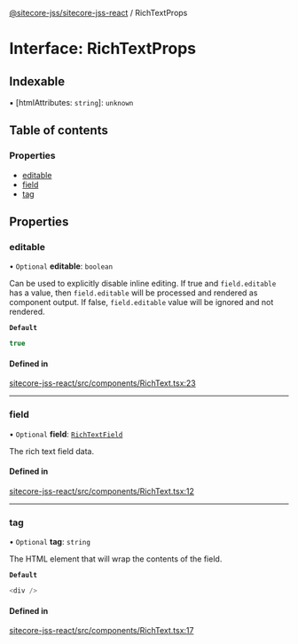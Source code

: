 [@sitecore-jss/sitecore-jss-react](../README.md) / RichTextProps

# Interface: RichTextProps

## Indexable

▪ [htmlAttributes: `string`]: `unknown`

## Table of contents

### Properties

- [editable](RichTextProps.md#editable)
- [field](RichTextProps.md#field)
- [tag](RichTextProps.md#tag)

## Properties

### editable

• `Optional` **editable**: `boolean`

Can be used to explicitly disable inline editing.
If true and `field.editable` has a value, then `field.editable` will be processed and rendered as component output. If false, `field.editable` value will be ignored and not rendered.

**`Default`**

```ts
true
```

#### Defined in

[sitecore-jss-react/src/components/RichText.tsx:23](https://github.com/Sitecore/jss/blob/95a1a627e/packages/sitecore-jss-react/src/components/RichText.tsx#L23)

___

### field

• `Optional` **field**: [`RichTextField`](RichTextField.md)

The rich text field data.

#### Defined in

[sitecore-jss-react/src/components/RichText.tsx:12](https://github.com/Sitecore/jss/blob/95a1a627e/packages/sitecore-jss-react/src/components/RichText.tsx#L12)

___

### tag

• `Optional` **tag**: `string`

The HTML element that will wrap the contents of the field.

**`Default`**

```ts
<div />
```

#### Defined in

[sitecore-jss-react/src/components/RichText.tsx:17](https://github.com/Sitecore/jss/blob/95a1a627e/packages/sitecore-jss-react/src/components/RichText.tsx#L17)
